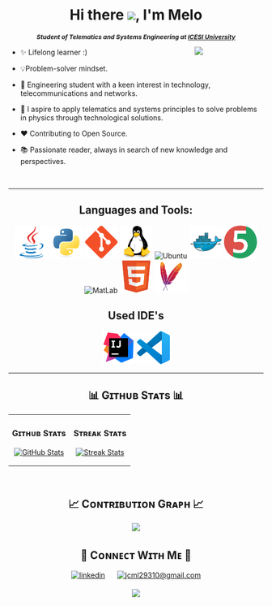 

<h1 align="center">Hi there <img src="https://media.giphy.com/media/hvRJCLFzcasrR4ia7z/giphy.gif", width="35">, I'm Melo</h1>

<h3 align="center" style="font-size: 12px;">
  <i>Student of Telematics and Systems Engineering at 
    <a href="https://www.icesi.edu.co/">ICESI University</a>
  </i>
</h3>

 <img align="right" width="27%" src="https://media.giphy.com/media/CrFLL3CnRpw5ddlBMm/giphy.gif">


<!--Start Intro-->

- ✨ Lifelong learner :)
- 💡Problem-solver mindset.
- 🌱 Engineering student with a keen interest in technology, telecommunications and networks.
- 🔭 I aspire to apply telematics and systems principles to solve problems in physics through technological solutions.
- ❤ Contributing to Open Source.

- 📚 Passionate reader, always in search of new knowledge and perspectives.


<!--End Intro-->

</br>

<!--Start Technologies-->
<hr>
<div align="center">
    <h2 align="center">Languages and Tools:</h2>
    <div align="center">
        <img src="https://github.com/devicons/devicon/blob/master/icons/java/java-original.svg" alt="Java" width="65">
        <img src="https://github.com/devicons/devicon/blob/master/icons/python/python-original.svg" alt="Python" width="65">
        <img src="https://github.com/devicons/devicon/blob/master/icons/git/git-original.svg" alt="Git" width="65">
        <img src="https://github.com/devicons/devicon/blob/master/icons/linux/linux-original.svg" alt="Linux" width="65">
        <img src="https://user-images.githubusercontent.com/25181517/186884153-99edc188-e4aa-4c84-91b0-e2df260ebc33.png" alt="Ubuntu" width="65">
        <img src="https://github.com/devicons/devicon/blob/master/icons/docker/docker-original.svg" alt="Docker" width="65">
        <img src="https://github.com/devicons/devicon/blob/master/icons/junit/junit-original.svg" alt="JUnit" width="65">
        <img src="https://user-images.githubusercontent.com/25181517/192106593-610ee31c-995e-4f24-b8e1-0f18eead6fae.png" alt="MatLab" width="65"> 
        <img src="https://github.com/devicons/devicon/blob/master/icons/html5/html5-original.svg" alt="HTML" width="65">
        <img src="https://github.com/devicons/devicon/blob/master/icons/maven/maven-original.svg" alt="Maven" width="65">     
    </div>
    <h2 align="center">Used IDE's</h2>
    <div align="center">
        <img src="https://github.com/devicons/devicon/blob/master/icons/intellij/intellij-original.svg" alt="Intellij" width="65">
        <img src="https://github.com/devicons/devicon/blob/master/icons/vscode/vscode-original.svg" alt="VsCode" width="65">
    </div>
</div>
<hr>
<!--End Technologies-->

<!--Github stats Table--> 
<h2 align="center">📊 Gɪᴛʜᴜʙ Sᴛᴀᴛs 📊</h2>

<table width="100%">
  <tr>
    <td width="50%">
      <h3 align="center"><strong>Gɪᴛʜᴜʙ Sᴛᴀᴛs</strong></h3>
      <p align="center">
        <a href="https://github.com/Melo088">
          <img align="center" src="https://github-readme-stats.vercel.app/api?username=Melo088&count_private=true&show_icons=true&theme=nightowl" alt="GitHub Stats" />
        </a>
      </p>
    </td>
    <td width="50%">
      <h3 align="center"><strong>Sᴛʀᴇᴀᴋ Sᴛᴀᴛs</strong></h3>
      <p align="center">
        <a href="https://github.com/Melo088">
          <img align="center" src="https://streak-stats.demolab.com?user=Melo088&theme=nightowl" alt="Streak Stats" />
        </a>
      </p>
    </td>
  </tr>
</table>
<br />


<!--Contribution Graph-->
<h2 align="center">📈 Cᴏɴᴛʀɪʙᴜᴛɪᴏɴ Gʀᴀᴘʜ 📈</h2>
<div align="center">
    <img src="https://github-readme-activity-graph.vercel.app/graph?username=Melo088&bg_color=011627&color=79d3c3&line=c792ea&point=ffeb95&area=true&hide_border=false" border-radius="15">
</div>


<!--Contact Section--> 

<h2 align="center">🤝 Cᴏɴɴᴇᴄᴛ Wɪᴛʜ Mᴇ 🤝 </h2>
<div align="center">
 <a href="https://www.linkedin.com/in/juan-camilo-melo-8349a2214/" target="_blank" style="display: inline-block; margin-right: 10px;">
<img src=https://img.shields.io/badge/linkedin-%231E77B5.svg?&style=for-the-badge&logo=linkedin&logoColor=white alt=linkedin style="margin-bottom: 5px;" />
</a>

<a href="mailto:jcml29310@gmail.com" target="_blank" style="display: inline-block; margin-left: 10px;">
<img src="https://img.shields.io/badge/Gmail-D14836?style=for-the-badge&logo=gmail&logoColor=white" alt=jcml29310@gmail.com mail style="margin-bottom: 5px;" />
</a>
</div>

<!--Footer--> 
<p align="center">
  <img src="https://capsule-render.vercel.app/api?type=waving&color=gradient&height=65&section=footer"/>
</p>



